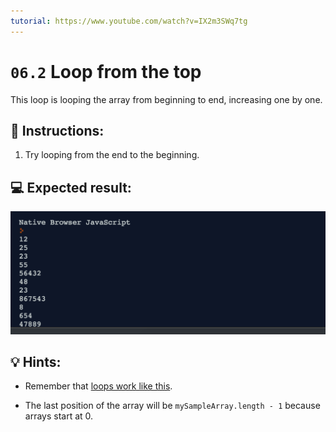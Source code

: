 ```yaml
---
tutorial: https://www.youtube.com/watch?v=IX2m3SWq7tg
---
```


# `06.2` Loop from the top

This loop is looping the array from beginning to end, increasing one by one.

## 📝 Instructions:

1. Try looping from the end to the beginning.

## 💻 Expected result:

![image](../../.learn/assets/06.2.png)

## 💡 Hints:

+ Remember that [loops work like this](https://www.youtube.com/watch?v=TSMzvFwpE_A).

+ The last position of the array will be `mySampleArray.length - 1` because arrays start at 0.
